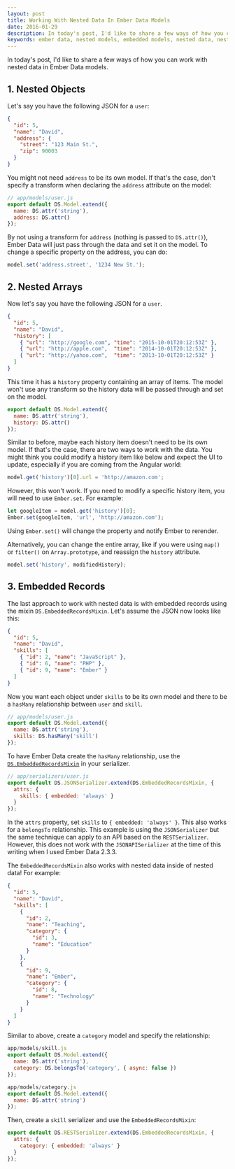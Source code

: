 ```yaml
---
layout: post
title: Working With Nested Data In Ember Data Models
date: 2016-01-29
description: In today's post, I'd like to share a few ways of how you can work with nested data in Ember Data models.
keywords: ember data, nested models, embedded models, nested data, nested records, embedded records, model relationships, belongsTo, hasMany, nesting models, embedding models, nesting data, embedding data
---
```


In today's post, I'd like to share a few ways of how you can work with nested data in Ember Data models.

## 1. Nested Objects

Let's say you have the following JSON for a `user`:

```json
{
  "id": 5,
  "name": "David",
  "address": {
    "street": "123 Main St.",
    "zip": 90003
  }
}
```

You might not need `address` to be its own model. If that's the case, don't specify a transform when declaring the `address` attribute on the model:

```js
// app/models/user.js
export default DS.Model.extend({
  name: DS.attr('string'),
  address: DS.attr()
});
```

By not using a transform for `address` (nothing is passed to `DS.attr()`), Ember Data will just pass through the data and set it on the model. To change a specific property on the address, you can do:

```js
model.set('address.street', '1234 New St.');
```

## 2. Nested Arrays

Now let's say you have the following JSON for a `user`.

```json
{
  "id": 5,
  "name": "David",
  "history": [
    { "url": "http://google.com", "time": "2015-10-01T20:12:53Z" },
    { "url": "http://apple.com",  "time": "2014-10-01T20:12:53Z" },
    { "url": "http://yahoo.com",  "time": "2013-10-01T20:12:53Z" }
  ]
}
```

This time it has a `history` property containing an array of items. The model won't use any transform so the history data will be passed through and set on the model.

```js
export default DS.Model.extend({
  name: DS.attr('string'),
  history: DS.attr()
});
```

Similar to before, maybe each history item doesn't need to be its own model. If that's the case, there are two ways to work with the data. You might think you could modify a history item like below and expect the UI to update, especially if you are coming from the Angular world:

```js
model.get('history')[0].url = 'http://amazon.com';
```

However, this won't work. If you need to modify a specific history item, you will need to use `Ember.set`. For example:

```js
let googleItem = model.get('history')[0];
Ember.set(googleItem, 'url', 'http://amazon.com');
```

Using `Ember.set()` will change the property and notify Ember to rerender.

Alternatively, you can change the entire array, like if you were using `map()` or `filter()` on `Array.prototype`, and reassign the `history` attribute.

```js
model.set('history', modifiedHistory);
```

## 3. Embedded Records

The last approach to work with nested data is with embedded records using the mixin `DS.EmbeddedRecordsMixin`. Let's assume the JSON now looks like this:

```json
{
  "id": 5,
  "name": "David",
  "skills": [
    { "id": 2, "name": "JavaScript" },
    { "id": 6, "name": "PHP" },
    { "id": 9, "name": "Ember" }
  ]
}
```

Now you want each object under `skills` to be its own model and there to be a `hasMany` relationship between `user` and `skill`.

```js
// app/models/user.js
export default DS.Model.extend({
  name: DS.attr('string'),
  skills: DS.hasMany('skill')
});
```

To have Ember Data create the `hasMany` relationship, use the <a href="http://emberjs.com/api/data/classes/DS.EmbeddedRecordsMixin.html" target="_blank">`DS.EmbeddedRecordsMixin`</a> in your serializer.

```js
// app/serializers/user.js
export default DS.JSONSerializer.extend(DS.EmbeddedRecordsMixin, {
  attrs: {
    skills: { embedded: 'always' }
  }
});
```

In the `attrs` property, set `skills` to `{ embedded: 'always' }`. This also works for a `belongsTo` relationship. This example is using the `JSONSerializer` but the same technique can apply to an API based on the `RESTSerializer`. However, this does not work with the `JSONAPISerializer` at the time of this writing when I used Ember Data 2.3.3.

The `EmbeddedRecordsMixin` also works with nested data inside of nested data! For example:

```json
{
  "id": 5,
  "name": "David",
  "skills": [
    { 
      "id": 2, 
      "name": "Teaching",
      "category": {
        "id": 3,
        "name": "Education"
      }
    },
    { 
      "id": 9, 
      "name": "Ember",
      "category": {
        "id": 8,
        "name": "Technology"
      }
    }
  ]
}
```

Similar to above, create a `category` model and specify the relationship:

```js
app/models/skill.js
export default DS.Model.extend({
  name: DS.attr('string'),
  category: DS.belongsTo('category', { async: false })
});
```

```js
app/models/category.js
export default DS.Model.extend({
  name: DS.attr('string')
});
```

Then, create a `skill` serializer and use the `EmbeddedRecordsMixin`:

```js
export default DS.RESTSerializer.extend(DS.EmbeddedRecordsMixin, {
  attrs: {
    category: { embedded: 'always' }
  }
});
```

